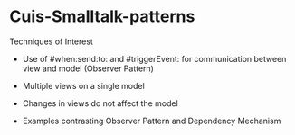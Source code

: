 Cuis-Smalltalk-patterns
==========================
Techniques of Interest

- Use of #when:send:to: and #triggerEvent: for communication between view and model (Observer Pattern)

- Multiple views on a single model

- Changes in views do not affect the model
 
- Examples contrasting Observer Pattern and Dependency Mechanism 